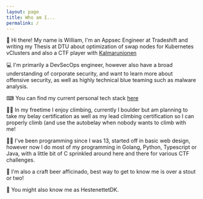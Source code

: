 ```yaml
---
layout: page
title: Who am I...
permalink: /
---
```


👋 Hi there! My name is William, I'm an Appsec Engineer at Tradeshift and writing my Thesis at DTU about optimization of swap nodes for Kubernetes vClusters and also a CTF player with [Kalmarunionen](https://ctftime.org/team/114856/)

💻 I'm primarily a DevSecOps engineer, however also have a broad understanding of corporate security, and want to learn more about offensive security, as well as highly technical blue teaming such as malware analysis.

⌨ You can find my current personal tech stack [here](/tech/2021/11/10/Personal-Tech-Stack.html)

🧗‍♂️ In my freetime I enjoy climbing, currently I boulder but am planning to take my belay certification as well as my lead climbing certification so I can properly climb (and use the autobelay when nobody wants to climb with me!

👩‍💻 I've been programming since I was 13, started off in basic web design, however now I do most of my programming in Golang, Python, Typescript or Java, with a little bit of C sprinkled around here and there for various CTF challenges.

🍻 I'm also a craft beer afficinado, best way to get to know me is over a stout or two!

🐴 You might also know me as HestenettetDK.